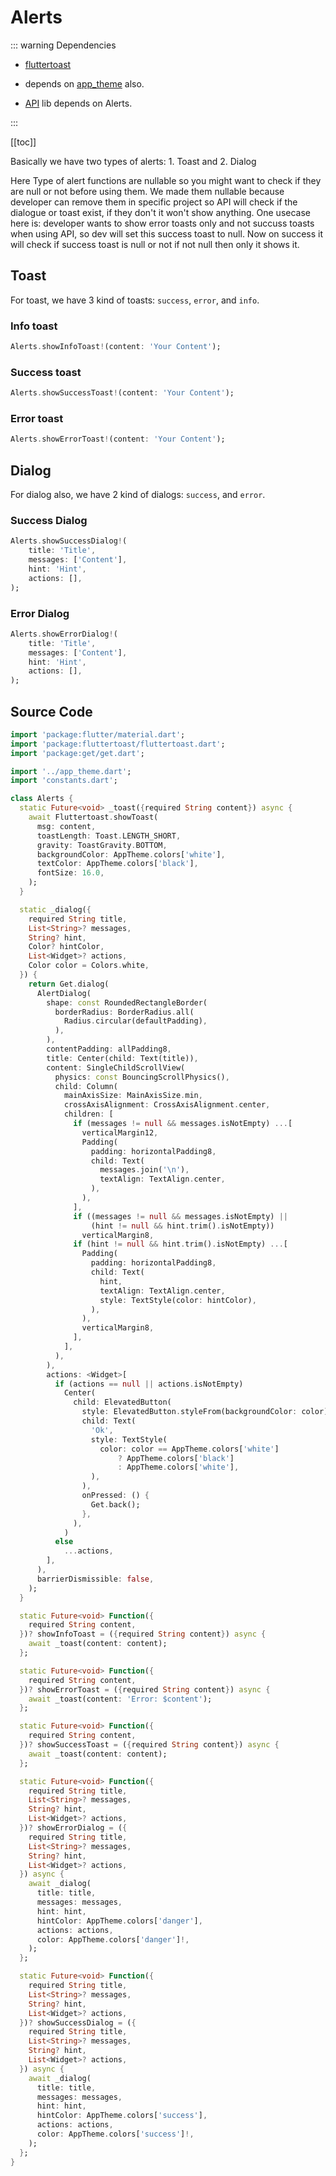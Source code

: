# Alerts

::: warning Dependencies

- [fluttertoast](https://pub.dev/packages/fluttertoast)

- depends on [app_theme](../apptheme.md) also.

- [API](../services/api.md) lib depends on Alerts.

:::

[[toc]]

Basically we have two types of alerts: 1. Toast and 2. Dialog

Here Type of alert functions are nullable so you might want to check if they are null or not before using them. We made them nullable because developer can remove them in specific project so API will check if the dialogue or toast exist, if they don't it won't show anything. One usecase here is: developer wants to show error toasts only and not succuss toasts when using API, so dev will set this success toast to null. Now on success it will check if success toast is null or not if not null then only it shows it.

## Toast

For toast, we have 3 kind of toasts: `success`, `error`, and `info`.

### Info toast

```dart
Alerts.showInfoToast!(content: 'Your Content');
```

### Success toast

```dart
Alerts.showSuccessToast!(content: 'Your Content');
```

### Error toast

```dart
Alerts.showErrorToast!(content: 'Your Content');
```

## Dialog

For dialog also, we have 2 kind of dialogs: `success`, and `error`.

### Success Dialog

```dart
Alerts.showSuccessDialog!(
    title: 'Title',
    messages: ['Content'],
    hint: 'Hint',
    actions: [],
);
```

### Error Dialog

```dart
Alerts.showErrorDialog!(
    title: 'Title',
    messages: ['Content'],
    hint: 'Hint',
    actions: [],
);
```

## Source Code

```dart
import 'package:flutter/material.dart';
import 'package:fluttertoast/fluttertoast.dart';
import 'package:get/get.dart';

import '../app_theme.dart';
import 'constants.dart';

class Alerts {
  static Future<void> _toast({required String content}) async {
    await Fluttertoast.showToast(
      msg: content,
      toastLength: Toast.LENGTH_SHORT,
      gravity: ToastGravity.BOTTOM,
      backgroundColor: AppTheme.colors['white'],
      textColor: AppTheme.colors['black'],
      fontSize: 16.0,
    );
  }

  static _dialog({
    required String title,
    List<String>? messages,
    String? hint,
    Color? hintColor,
    List<Widget>? actions,
    Color color = Colors.white,
  }) {
    return Get.dialog(
      AlertDialog(
        shape: const RoundedRectangleBorder(
          borderRadius: BorderRadius.all(
            Radius.circular(defaultPadding),
          ),
        ),
        contentPadding: allPadding8,
        title: Center(child: Text(title)),
        content: SingleChildScrollView(
          physics: const BouncingScrollPhysics(),
          child: Column(
            mainAxisSize: MainAxisSize.min,
            crossAxisAlignment: CrossAxisAlignment.center,
            children: [
              if (messages != null && messages.isNotEmpty) ...[
                verticalMargin12,
                Padding(
                  padding: horizontalPadding8,
                  child: Text(
                    messages.join('\n'),
                    textAlign: TextAlign.center,
                  ),
                ),
              ],
              if ((messages != null && messages.isNotEmpty) ||
                  (hint != null && hint.trim().isNotEmpty))
                verticalMargin8,
              if (hint != null && hint.trim().isNotEmpty) ...[
                Padding(
                  padding: horizontalPadding8,
                  child: Text(
                    hint,
                    textAlign: TextAlign.center,
                    style: TextStyle(color: hintColor),
                  ),
                ),
                verticalMargin8,
              ],
            ],
          ),
        ),
        actions: <Widget>[
          if (actions == null || actions.isNotEmpty)
            Center(
              child: ElevatedButton(
                style: ElevatedButton.styleFrom(backgroundColor: color),
                child: Text(
                  'Ok',
                  style: TextStyle(
                    color: color == AppTheme.colors['white']
                        ? AppTheme.colors['black']
                        : AppTheme.colors['white'],
                  ),
                ),
                onPressed: () {
                  Get.back();
                },
              ),
            )
          else
            ...actions,
        ],
      ),
      barrierDismissible: false,
    );
  }

  static Future<void> Function({
    required String content,
  })? showInfoToast = ({required String content}) async {
    await _toast(content: content);
  };

  static Future<void> Function({
    required String content,
  })? showErrorToast = ({required String content}) async {
    await _toast(content: 'Error: $content');
  };

  static Future<void> Function({
    required String content,
  })? showSuccessToast = ({required String content}) async {
    await _toast(content: content);
  };

  static Future<void> Function({
    required String title,
    List<String>? messages,
    String? hint,
    List<Widget>? actions,
  })? showErrorDialog = ({
    required String title,
    List<String>? messages,
    String? hint,
    List<Widget>? actions,
  }) async {
    await _dialog(
      title: title,
      messages: messages,
      hint: hint,
      hintColor: AppTheme.colors['danger'],
      actions: actions,
      color: AppTheme.colors['danger']!,
    );
  };

  static Future<void> Function({
    required String title,
    List<String>? messages,
    String? hint,
    List<Widget>? actions,
  })? showSuccessDialog = ({
    required String title,
    List<String>? messages,
    String? hint,
    List<Widget>? actions,
  }) async {
    await _dialog(
      title: title,
      messages: messages,
      hint: hint,
      hintColor: AppTheme.colors['success'],
      actions: actions,
      color: AppTheme.colors['success']!,
    );
  };
}
```